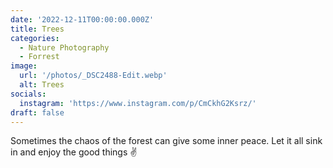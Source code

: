 ```yaml
---
date: '2022-12-11T00:00:00.000Z'
title: Trees
categories:
  - Nature Photography
  - Forrest
image:
  url: '/photos/_DSC2488-Edit.webp'
  alt: Trees
socials:
  instagram: 'https://www.instagram.com/p/CmCkhG2Ksrz/'
draft: false
---
```


Sometimes the chaos of the forest can give some inner peace. Let it all sink in and enjoy the good things ✌️
